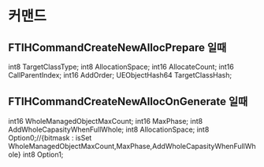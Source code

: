 # 커맨드
## FTIHCommandCreateNewAllocPrepare 일때

int8 TargetClassType;
int8 AllocationSpace;
int16 AllocateCount;
int16 CallParentIndex;
int16 AddOrder;
UEObjectHash64 TargetClassHash;

## FTIHCommandCreateNewAllocOnGenerate 일때
int16 WholeManagedObjectMaxCount;
int16 MaxPhase;
int8 AddWholeCapasityWhenFullWhole;
int8 AllocationSpace;
int8 Option0;//{bitmask : isSet  WholeManagedObjectMaxCount,MaxPhase,AddWholeCapasityWhenFullWhole}
int8 Option1;